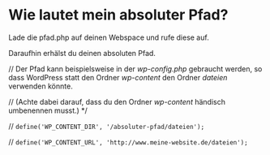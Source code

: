 # Wie lautet mein absoluter Pfad?

Lade die pfad.php auf deinen Webspace und rufe diese auf. 

Daraufhin erhälst du deinen absoluten Pfad.

// Der Pfad kann beispielsweise in der _wp-config.php_ gebraucht werden, so dass WordPress statt den Ordner _wp-content_ den Ordner _dateien_ verwenden könnte. 

// (Achte dabei darauf, dass du den Ordner _wp-content_ händisch umbenennen musst.) */

// `define('WP_CONTENT_DIR', '/absoluter-pfad/dateien');`

// `define('WP_CONTENT_URL', 'http://www.meine-website.de/dateien');`
